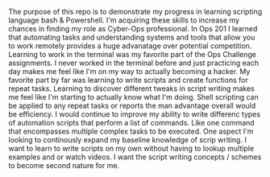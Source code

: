 The purpose of this repo is to demonstrate my progress in learning scripting language bash & Powershell.
I'm acquiring these skills to increase my chances in finding my role as Cyber-Ops professional.
In Ops 201 I learned that automating tasks and understanding systems and tools that allow you to work remotely provides a huge advanatage over potential competition. Learning to work in the terminal was my favorite part of the Ops Challenge assignments. I never worked in the terminal before and just practicing each day makes me feel like I'm on my way to actually becoming a hacker. My favorite part by far was learning to write scripts and create functions for repeat tasks. Learning to discover different tweaks in script writing makes me feel like I'm starting to actually know what I'm doing.
Shell scripting can be applied to any repeat tasks or reports the man advantage overall would be efficiency. I would continue to improve my ability to write differenc types of automation scripts that perform a list of commands. Like one command that encompasses multiple complex tasks to be executed.
One aspect I'm looking to continously expand my baseline knowledge of scrip writing. I want to learn to write scripts on my own without having to lookup multiple examples and or watch videos. I want the script writing concepts / schemes to become second nature for me.



